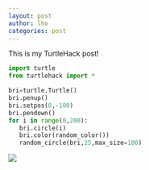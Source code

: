 ```yaml
---
layout: post
author: lho
categories: post
---
```


This is my TurtleHack post!

```python
import turtle
from turtlehack import *

bri=turtle.Turtle()
bri.penup()
bri.setpos(0,-100)
bri.pendown()
for i in range(0,200):
   bri.circle(i)
   bri.color(random_color())
   random_circle(bri,25,max_size=100)

```

<img src="http://i.imgur.com/E2ohTne.png">
